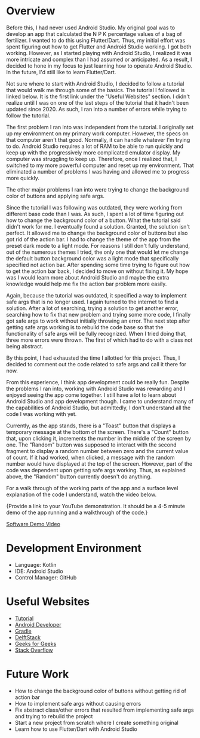 # Overview

Before this, I had never used Android Studio. My original goal was to develop an app that calculated the N P K percentage values of a bag of fertilizer.
I wanted to do this using Flutter/Dart. Thus, my initial effort was spent figuring out how to get Flutter and Android Studio working. I got both working.
However, as I started playing with Android Studio, I realized it was more intricate and complex than I had assumed or anticipated. As a result, I decided
to hone in my focus to just learning how to operate Android Studio. In the future, I'd still like to learn Flutter/Dart.

Not sure where to start with Android Studio, I decided to follow a tutorial that would walk me through some of the basics. The tutorial I followed is linked
below. It is the first link under the "Useful Websites" section. I didn't realize until I was on one of the last steps of the tutorial that it hadn't been
updated since 2020. As such, I ran into a number of errors while trying to follow the tutorial. 

The first problem I ran into was independent from the tutorial. I originally set up my environment on my primary work computer. However, the specs on that
computer aren't that good. Normally, it can handle whatever I'm trying to do. Android Studio requires a lot of RAM to be able to run quickly and keep
up with the progressively more complicated emulator display. My computer was struggling to keep up. Therefore, once I realized that, I switched to my more powerful computer and reset up my
environment. That eliminated a number of problems I was having and allowed me to progress more quickly.

The other major problems I ran into were trying to change the background color of buttons and applying safe args.

Since the tutorial I was following was outdated, they were working from different base code than I was. As such, I spent a lot of time figuring out how to
change the background color of a button. What the tutorial said didn't work for me. I eventually found a solution. Granted, the solution isn't perfect. It
allowed me to change the background color of buttons but also got rid of the action bar. I had to change the theme of the app from the preset dark mode to a
light mode. For reasons I still don't fully understand, out of the numerous themes I tried, the only one that would let me change the default button background
color was a light mode that specifically specified not action bar. After spending some time trying to figure out how to get the action bar back, I decided to move
on without fixing it. My hope was I would learn more about Android Studio and maybe the extra knowledge would help me fix the action bar problem more easily.

Again, because the tutorial was outdated, it specified a way to implement safe args that is no longer used. I again turned to the internet to find a solution.
After a lot of searching, trying a solution to get another error, searching how to fix that new problem and trying some more code, I finally got safe args to work
without initially throwing an error. The next step after getting safe args working is to rebuild the code base so that the functionality of safe args will be fully
recognized. When I tried doing that, three more errors were thrown. The first of which had to do with a class not being abstract.

By this point, I had exhausted the time I allotted for this project. Thus, I decided to comment out the code related to safe args and call it there for now.

From this experience, I think app development could be really fun. Despite the problems I ran into, working with Android Studio was rewarding and I enjoyed seeing
the app come together. I still have a lot to learn about Android Studio and app development though. I came to understand many of the capabilities of Android
Studio, but admittedly, I don't understand all the code I was working with yet.

Currently, as the app stands, there is a "Toast" button that displays a temporary message at the bottom of the screen. There's a "Count" button that, upon clicking it,
increments the number in the middle of the screen by one. The "Random" button was supposed to interact with the second fragment to display a random number between zero
and the current value of count. If it had worked, when clicked, a message with the random number would have displayed at the top of the screen. However, part of the code
was dependent upon getting safe args working. Thus, as explained above, the "Random" button currently doesn't do anything.

For a walk through of the working parts of the app and a surface level explanation of the code I understand, watch the video below.


{Provide a link to your YouTube demonstration.  It should be a 4-5 minute demo of the app running and a walkthrough of the code.}

[Software Demo Video](http://youtube.link.goes.here)


# Development Environment

* Language: Kotlin
* IDE: Android Studio
* Control Manager: GitHub


# Useful Websites

* [Tutorial](https://developer.android.com/codelabs/build-your-first-android-app-kotlin#0)
* [Android Developer](https://developer.android.com/)
* [Gradle](https://discuss.gradle.org/)
* [DelftStack](https://www.delftstack.com/)
* [Geeks for Geeks](https://www.geeksforgeeks.org/)
* [Stack Overflow](https://stackoverflow.com/)


# Future Work

* How to change the background color of buttons without getting rid of action bar
* How to implement safe args without causing errors
* Fix abstract class/other errors that resulted from implementing safe args and trying to rebuild the project
* Start a new project from scratch where I create something original
* Learn how to use Flutter/Dart with Android Studio
